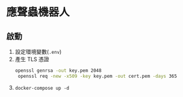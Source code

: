 # 應聲蟲機器人

## 啟動

1. 設定環境變數(`.env`)
2. 產生 TLS 憑證
   ```sh
   openssl genrsa -out key.pem 2048 
    openssl req -new -x509 -key key.pem -out cert.pem -days 365
   ```
3. `docker-compose up -d`